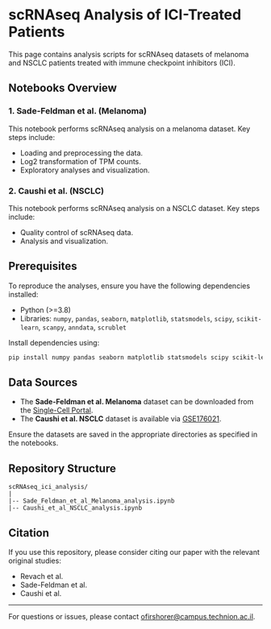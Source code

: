 # scRNAseq Analysis of ICI-Treated Patients

This page contains analysis scripts for scRNAseq datasets of melanoma and NSCLC patients treated with immune checkpoint inhibitors (ICI).

## Notebooks Overview

### 1. **Sade-Feldman et al. (Melanoma)**
This notebook performs scRNAseq analysis on a melanoma dataset. Key steps include:
- Loading and preprocessing the data.
- Log2 transformation of TPM counts.
- Exploratory analyses and visualization.

### 2. **Caushi et al. (NSCLC)**
This notebook performs scRNAseq analysis on a NSCLC dataset. Key steps include:
- Quality control of scRNAseq data.
- Analysis and visualization.

## Prerequisites

To reproduce the analyses, ensure you have the following dependencies installed:
- Python (>=3.8)
- Libraries: `numpy`, `pandas`, `seaborn`, `matplotlib`, `statsmodels`, `scipy`, `scikit-learn`, `scanpy`, `anndata`, `scrublet`

Install dependencies using:
```bash
pip install numpy pandas seaborn matplotlib statsmodels scipy scikit-learn scanpy anndata scrublet
```

## Data Sources

- The **Sade-Feldman et al. Melanoma** dataset can be downloaded from the [Single-Cell Portal]([https://singlecell.broadinstitute.org/single_cell](https://singlecell.broadinstitute.org/single_cell/study/SCP398/defining-t-cell-states-associated-with-response-to-checkpoint-immunotherapy-in-melanoma)).
- The **Caushi et al. NSCLC** dataset is available via [GSE176021](https://www.ncbi.nlm.nih.gov/geo/query/acc.cgi?acc=GSE176021).

Ensure the datasets are saved in the appropriate directories as specified in the notebooks.

## Repository Structure

```
scRNAseq_ici_analysis/
|
|-- Sade_Feldman_et_al_Melanoma_analysis.ipynb
|-- Caushi_et_al_NSCLC_analysis.ipynb
```

## Citation

If you use this repository, please consider citing our paper with the relevant original studies:
- Revach et al.
- Sade-Feldman et al.
- Caushi et al.

---
For questions or issues, please contact ofirshorer@campus.technion.ac.il.
